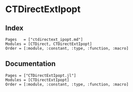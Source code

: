 # CTDirectExtIpopt

## Index

```@index
Pages   = ["ctdirectext_ipopt.md"]
Modules = [CTDirect, CTDirectExtIpopt]
Order = [:module, :constant, :type, :function, :macro]
```

## Documentation

```@autodocs
Pages = ["CTDirectExtIpopt.jl"]
Modules = [CTDirectExtIpopt]
Order = [:module, :constant, :type, :function, :macro]
```